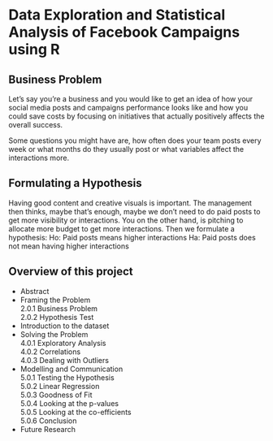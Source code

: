 # Data Exploration and Statistical Analysis of Facebook Campaigns using R

## Business Problem
Let’s say you’re a business and you would like to get an idea of how your social media posts and campaigns performance looks like and how you could save costs by focusing on initiatives that actually positively affects the overall success.

Some questions you might have are, how often does your team posts every week or what months do they usually post or what variables affect the interactions more.


## Formulating a Hypothesis
Having good content and creative visuals is important. The management then thinks, maybe that’s enough, maybe we don’t need to do paid posts to get more visibility or interactions. You on the other hand, is pitching to allocate more budget to get more interactions. Then we formulate a hypothesis:
Ho: Paid posts means higher interactions
Ha: Paid posts does not mean having higher interactions

## Overview of this project

- Abstract <br> 
- Framing the Problem <br> 
  2.0.1 Business Problem <br> 
  2.0.2 Hypothesis Test
- Introduction to the dataset <br> 
- Solving the Problem <br> 
  4.0.1 Exploratory Analysis <br> 
  4.0.2 Correlations <br> 
  4.0.3 Dealing with Outliers
- Modelling and Communication <br> 
  5.0.1 Testing the Hypothesis <br> 
  5.0.2 Linear Regression <br> 
  5.0.3 Goodness of Fit <br> 
  5.0.4 Looking at the p-values <br> 
  5.0.5 Looking at the co-efficients <br> 
  5.0.6 Conclusion <br> 
- Future Research
